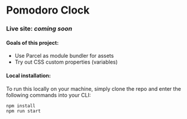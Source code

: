# Pomodoro Clock

### Live site: _coming soon_

#### Goals of this project:

- Use Parcel as module bundler for assets
- Try out CSS custom properties (variables)

#### Local installation:

To run this locally on your machine, simply clone the repo and enter the following commands into your CLI:

```
npm install
npm run start
```